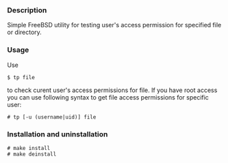 ### Description
Simple FreeBSD utility for testing user's access permission for specified file or directory.

### Usage
Use

    $ tp file
to check curent user's access permissions for file.
If you have root access you can use following syntax to get file access permissions for specific user:

    # tp [-u (username|uid)] file

### Installation and uninstallation
    # make install
    # make deinstall

